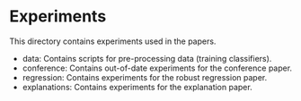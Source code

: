 # Experiments

This directory contains experiments used in the papers.

- data: Contains scripts for pre-processing data (training classifiers).
- conference: Contains out-of-date experiments for the conference paper.
- regression: Contains experiments for the robust regression paper.
- explanations: Contains experiments for the explanation paper.

